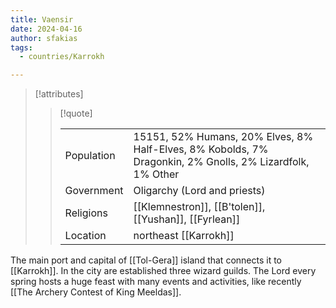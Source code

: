 ```yaml
---
title: Vaensir
date: 2024-04-16
author: sfakias
tags:
  - countries/Karrokh

---
```

> [!attributes]
> 
> > [!quote]
> >
> > | | |
> > | --- | --- |
> > | Population | 15151, 52% Humans, 20% Elves, 8% Half-Elves, 8% Kobolds, 7% Dragonkin, 2% Gnolls, 2% Lizardfolk, 1% Other |
> > | Government | Oligarchy (Lord and priests) |
> > | Religions | [[Klemnestron]], [[B'tolen]], [[Yushan]], [[Fyrlean]] |
> > | Location | northeast [[Karrokh]] |

The main port and capital of [[Tol-Gera]] island that connects it to [[Karrokh]]. In the city are established three wizard guilds. The Lord every spring hosts a huge feast with many events and activities, like recently [[The Archery Contest of King Meeldas]].
